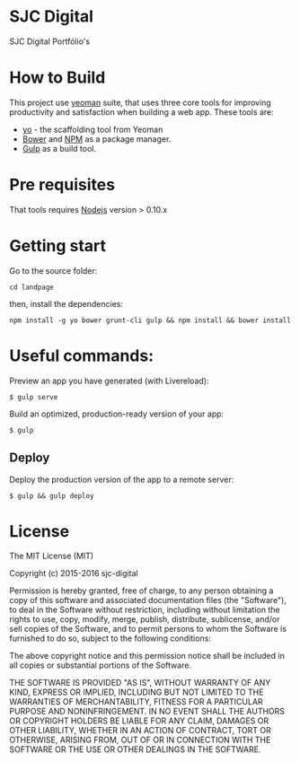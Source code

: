# SJC Digital

SJC Digital Portfólio's

# How to Build

This project use [yeoman](http://yeoman.io/learning/) suite, that uses  three core tools for improving productivity and satisfaction when building a web app. These tools are:

- [yo](http://yeoman.io/learning/) - the scaffolding tool from Yeoman
- [Bower](http://bower.io/) and [NPM](https://www.npmjs.com/) as a package manager.
- [Gulp](http://gulpjs.com/) as a build tool.

# Pre requisites

That tools requires [Nodejs](http://nodejs.org) version > 0.10.x

# Getting start

Go to the source folder:

	cd landpage

then, install the dependencies:

	npm install -g yo bower grunt-cli gulp && npm install && bower install

# Useful commands:

Preview an app you have generated (with Livereload):

	$ gulp serve

Build an optimized, production-ready version of your app:

	$ gulp

## Deploy

Deploy the production version of the app to a remote server:

	$ gulp && gulp deploy


# License

The MIT License (MIT)

Copyright (c) 2015-2016 sjc-digital

Permission is hereby granted, free of charge, to any person obtaining a copy
of this software and associated documentation files (the "Software"), to deal
in the Software without restriction, including without limitation the rights
to use, copy, modify, merge, publish, distribute, sublicense, and/or sell
copies of the Software, and to permit persons to whom the Software is
furnished to do so, subject to the following conditions:

The above copyright notice and this permission notice shall be included in all
copies or substantial portions of the Software.

THE SOFTWARE IS PROVIDED "AS IS", WITHOUT WARRANTY OF ANY KIND, EXPRESS OR
IMPLIED, INCLUDING BUT NOT LIMITED TO THE WARRANTIES OF MERCHANTABILITY,
FITNESS FOR A PARTICULAR PURPOSE AND NONINFRINGEMENT. IN NO EVENT SHALL THE
AUTHORS OR COPYRIGHT HOLDERS BE LIABLE FOR ANY CLAIM, DAMAGES OR OTHER
LIABILITY, WHETHER IN AN ACTION OF CONTRACT, TORT OR OTHERWISE, ARISING FROM,
OUT OF OR IN CONNECTION WITH THE SOFTWARE OR THE USE OR OTHER DEALINGS IN THE
SOFTWARE.

